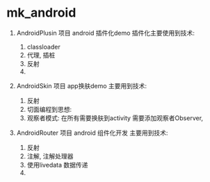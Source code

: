 # mk_android

1. AndroidPlusin 项目
android 插件化demo
插件化主要使用到技术:
    1. classloader 
    2. 代理, 插桩
    3. 反射
    4.   

2. AndroidSkin 项目
app换肤demo
主要用到技术:
    1. 反射
    2. 切面编程到思想:
    3. 观察者模式: 在所有需要换肤到activity 需要添加观察者Observer, 

3. AndroidRouter 项目
android 组件化开发
主要用到技术:
    1. 反射
    2. 注解, 注解处理器
    3. 使用livedata 数据传递
    4. 